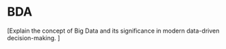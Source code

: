 # BDA
[Explain the concept of Big Data and its significance in modern data-driven decision-making. ]
